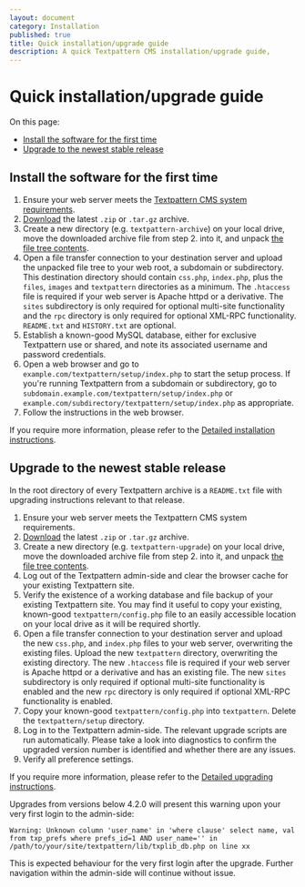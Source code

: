 ```yaml
---
layout: document
category: Installation
published: true
title: Quick installation/upgrade guide
description: A quick Textpattern CMS installation/upgrade guide,
---
```


# Quick installation/upgrade guide

On this page:

* [Install the software for the first time](#install-the-software-for-the-first-time)
* [Upgrade to the newest stable release](#upgrade-to-the-newest-stable-release)

## Install the software for the first time

1. Ensure your web server meets the [Textpattern CMS system requirements](https://textpattern.com/about/119/system-requirements).
2. [Download](https://textpattern.com/download) the latest `.zip` or `.tar.gz` archive.
3. Create a new directory (e.g. `textpattern-archive`) on your local drive, move the downloaded archive file from step 2. into it, and unpack [the file tree contents](https://github.com/textpattern/textpattern).
4. Open a file transfer connection to your destination server and upload the unpacked file tree to your web root, a subdomain or subdirectory. This destination directory should contain `css.php`, `index.php`, plus the `files`, `images` and `textpattern` directories as a minimum. The `.htaccess` file is required if your web server is Apache httpd or a derivative. The `sites` subdirectory is only required for optional multi-site functionality and the `rpc` directory is only required for optional XML-RPC functionality. `README.txt` and `HISTORY.txt` are optional.
5. Establish a known-good MySQL database, either for exclusive Textpattern use or shared, and note its associated username and password credentials.
6. Open a web browser and go to `example.com/textpattern/setup/index.php` to start the setup process. If you're running Textpattern from a subdomain or subdirectory, go to `subdomain.example.com/textpattern/setup/index.php` or `example.com/subdirectory/textpattern/setup/index.php` as appropriate.
7. Follow the instructions in the web browser.

If you require more information, please refer to the [Detailed installation instructions](https://docs.textpattern.io/installation/).

## Upgrade to the newest stable release

In the root directory of every Textpattern archive is a `README.txt` file with upgrading instructions relevant to that release.

1. Ensure your web server meets the Textpattern CMS system requirements.
2. [Download](https://textpattern.com/download) the latest `.zip` or `.tar.gz` archive.
3. Create a new directory (e.g. `textpattern-upgrade`) on your local drive, move the downloaded archive file from step 2. into it, and unpack [the file tree contents](https://github.com/textpattern/textpattern).
3. Log out of the Textpattern admin-side and clear the browser cache for your existing Textpattern site.
4. Verify the existence of a working database and file backup of your existing Textpattern site. You may find it useful to copy your existing, known-good `textpattern/config.php` file to an easily accessible location on your local drive as it will be required shortly.
5. Open a file transfer connection to your destination server and upload the new `css.php`, and `index.php` files to your web server, overwriting the existing files. Upload the new `textpattern` directory, overwriting the existing directory. The new `.htaccess` file is required if your web server is Apache httpd or a derivative and has an existing file. The new `sites` subdirectory is only required if optional multi-site functionality is enabled and the new `rpc` directory is only required if optional XML-RPC functionality is enabled.
6. Copy your known-good `textpattern/config.php` into `textpattern`. Delete the `textpattern/setup` directory.
7. Log in to the Textpattern admin-side. The relevant upgrade scripts are run automatically. Please take a look into diagnostics to confirm the upgraded version number is identified and whether there are any issues.
9. Verify all preference settings.

If you require more information, please refer to the [Detailed upgrading instructions](https://docs.textpattern.io/installation/upgrading-textpattern).

Upgrades from versions below 4.2.0 will present this warning upon your very first login to the admin-side:

~~~
Warning: Unknown column 'user_name' in 'where clause' select name, val from txp_prefs where prefs_id=1 AND user_name='' in /path/to/your/site/textpattern/lib/txplib_db.php on line xx
~~~

This is expected behaviour for the very first login after the upgrade. Further navigation within the admin-side will continue without issue.
